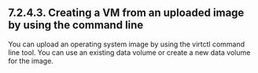 ## 7.2.4.3. Creating a VM from an uploaded image by using the command line

You can upload an operating system image by using the virtctl command line tool. You can use an existing data volume or create a new data volume for the image.

